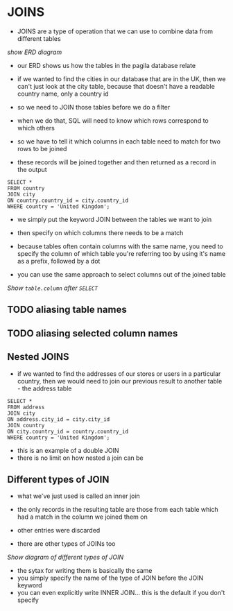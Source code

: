 # JOINS

- JOINS are a type of operation that we can use to combine data from different tables

_show ERD diagram_

- our ERD shows us how the tables in the pagila database relate

- if we wanted to find the cities in our database that are in the UK, then we can't just look at the city table, because that doesn't have a readable country name, only a country id
- so we need to JOIN those tables before we do a filter
- when we do that, SQL will need to know which rows correspond to which others

- so we have to tell it which columns in each table need to match for two rows to be joined
- these records will be joined together and then returned as a record in the output

```
SELECT * 
FROM country 
JOIN city 
ON country.country_id = city.country_id 
WHERE country = 'United Kingdom';
```

- we simply put the keyword JOIN between the tables we want to join
- then specify on which columns there needs to be a match
- because tables often contain columns with the same name, you need to specify the column of which table you're referring too by using it's name as a prefix, followed by a dot

- you can use the same approach to select columns out of the joined table

_Show `table.column` after `SELECT`_

## TODO aliasing table names
## TODO aliasing selected column names


## Nested JOINS
- if we wanted to find the addresses of our stores or users in a particular country, then we would need to join our previous result to another table - the address table

```
SELECT * 
FROM address 
JOIN city 
ON address.city_id = city.city_id 
JOIN country 
ON city.country_id = country.country_id  
WHERE country = 'United Kingdom';
```

- this is an example of a double JOIN
- there is no limit on how nested a join can be

## Different types of JOIN
- what we've just used is called an inner join
- the only records in the resulting table are those from each table which had a match in the column we joined them on
- other entries were discarded

- there are other types of JOINs too

_Show diagram of different types of JOIN_

- the sytax for writing them is basically the same
- you simply specify the name of the type of JOIN before the JOIN keyword
- you can even explicitly write INNER JOIN... this is the default if you don't specify